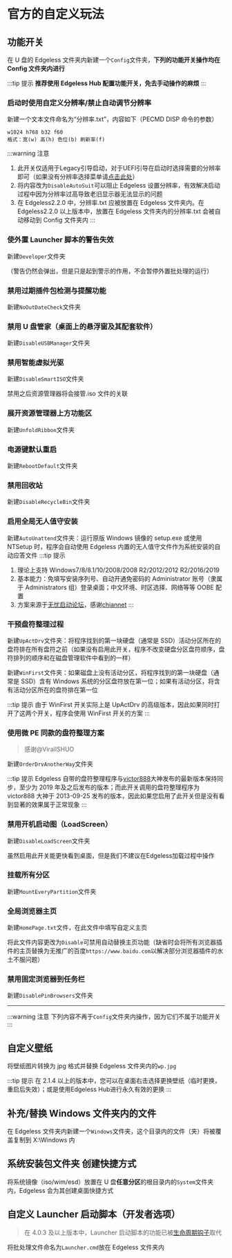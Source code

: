 # 官方的自定义玩法

## 功能开关

在 U 盘的 Edgeless 文件夹内新建一个`Config`文件夹，**下列的功能开关操作均在 Config 文件夹内进行**

:::tip 提示
**推荐使用 Edgeless Hub 配置功能开关，免去手动操作的麻烦**
:::


### 启动时使用自定义分辨率/禁止自动调节分辨率 <Badge text="2.2.0+" />

新建一个文本文件命名为“分辨率.txt”，内容如下（PECMD DISP 命令的参数）

```
w1024 h768 b32 f60
格式：宽(w) 高(h) 色位(b) 刷新率(f)
```

:::warning 注意

1. 此开关仅适用于Legacy引导启动，对于UEFI引导在启动时选择需要的分辨率即可（如果没有分辨率选择菜单请[点击此处](../faq/resolution.md)）
2. 将内容改为`DisableAutoSuit`可以阻止 Edgeless 设置分辨率，有效解决启动过程中因为分辨率过高导致老旧显示器无法显示的问题
3. 在 Edgeless2.2.0 中，分辨率.txt 应被放置在 Edgeless 文件夹内。在 Edgeless2.2.0 以上版本中，放置在 Edgeless 文件夹内的分辨率.txt 会被自动移动到 Config 文件夹内
:::

### 使外置 Launcher 脚本的警告失效 <Badge text="2.2.0+" /> <Badge text="4.0.0-" />

新建`Developer`文件夹

（警告仍然会弹出，但是只是起到警示的作用，不会暂停外置批处理的运行）

### 禁用过期插件包检测与提醒功能 <Badge text="2.2.0+" /> <Badge text="4.0.0-" />

新建`NoOutDateCheck`文件夹

### 禁用 U 盘管家（桌面上的悬浮窗及其配套软件） <Badge text="3.0.0+" />

新建`DisableUSBManager`文件夹

### 禁用智能虚拟光驱 <Badge text="3.0.6+" />

新建`DisableSmartISO`文件夹

禁用之后资源管理器将会接管.iso 文件的关联

### 展开资源管理器上方功能区 <Badge text="3.0.5+" /> <Badge text="4.0.0-" />

新建`UnfoldRibbon`文件夹

### 电源键默认重启 <Badge text="3.1.0+" />

新建`RebootDefault`文件夹

### 禁用回收站 <Badge text="3.0.6+" />

新建`DisableRecycleBin`文件夹

### 启用全局无人值守安装 <Badge text="3.0.0+" />

新建`AutoUnattend`文件夹：运行原版 Windows 镜像的 setup.exe 或使用 NTSetup 时，程序会自动使用 Edgeless 内置的无人值守文件作为系统安装的自动应答文件
:::tip 提示
1.  理论上支持 Windows7/8/8.1/10/2008/2008 R2/2012/2012 R2/2016/2019
2.  基本能力：免填写安装序列号、自动开通免密码的 Administrator 账号（隶属于 Administrators 组）登录桌面；中文环境、时区选择、网络等等 OOBE 配置
3.  方案来源于[无忧启动论坛](http://bbs.wuyou.net/forum.php?mod=viewthread&tid=414837)，感谢[chiannet](http://bbs.wuyou.net/home.php?mod=space&uid=282390)
:::

### 干预盘符整理过程 <Badge text="3.0.0+" />

新建`UpActDrv`文件夹：将程序找到的第一块硬盘（通常是 SSD）活动分区所在的盘符排在所有盘符之前（如果没有启用此开关，程序不改变硬盘分区盘符顺序，盘符排列的顺序和在磁盘管理软件中看到的一样）

新建`WinFirst`文件夹：如果磁盘上没有活动分区，将程序找到的第一块硬盘（通常是 SSD）含有 Windows 系统的分区盘符放在第一位；如果有活动分区，将含有活动分区所在的盘符排在第一位

:::tip 提示
由于 WinFirst 开关实际上是 UpActDrv 的高级版本，因此如果同时打开了这两个开关，程序会使用 WinFirst 开关的方案
:::

### 使用微 PE 同款的盘符整理方案 <Badge text="3.0.5+" />

> 感谢@VirallSHUO

新建`OrderDrvAnotherWay`文件夹

:::tip 提示
Edgeless 自带的盘符整理程序与[victor888](http://bbs.wuyou.net/home.php?mod=space&uid=131142)大神发布的最新版本保持同步，至少为 2019 年及之后发布的版本；而此开关调用的盘符整理程序为 victor888 大神于 2013-09-25 发布的版本，因此如果您启用了此开关但是没有看到显著的效果属于正常现象
:::

### 禁用开机启动图（LoadScreen） <Badge text="3.1.0+" />

新建`DisableLoadScreen`文件夹

虽然启用此开关能更快看到桌面，但是我们不建议在Edgeless加载过程中操作

### 挂载所有分区 <Badge text="3.1.5+" />

新建`MountEveryPartition`文件夹

### 全局浏览器主页 <Badge text="4.0.2+" />

新建`HomePage.txt`文件，在此文件中填写自定义主页

将此文件内容更改为`Disable`可禁用自动替换主页功能（缺省时会将所有浏览器插件的主页替换为无推广的百度`https://www.baidu.com`以解决部分浏览器插件的水土不服问题）

### 禁用固定浏览器到任务栏 <Badge text="4.0.2+" />

新建`DisablePinBrowsers`文件夹

***
:::warning 注意
下列内容不再于`Config`文件夹内操作，因为它们不属于功能开关
:::

## 自定义壁纸 <Badge text="2.1.0+" />

将壁纸图片转换为 jpg 格式并替换 Edgeless 文件夹内的`wp.jpg`

:::tip 提示
在 2.1.4 以上的版本中，您可以在桌面右击选择更换壁纸（临时更换，重启后失效）；或是使用Edgeless Hub进行永久有效的更换
:::

## 补充/替换 Windows 文件夹内的文件 <Badge text="2.1.4+" />

在 Edgeless 文件夹内新建一个`Windows`文件夹，这个目录内的文件（夹）将被覆盖复制到 X:\Windows 内

## 系统安装包文件夹 创建快捷方式 <Badge text="2.2.0+" />

将系统镜像（iso/wim/esd）放置在 U 盘**任意分区**的根目录内的`System`文件夹内，Edgeless 会为其创建桌面快捷方式

## 自定义 Launcher 启动脚本（开发者选项） <Badge text="4.0.3-" />

> 在 4.0.3 及以上版本中，Launcher 启动脚本的功能已被[生命周期钩子](hooks.md)取代

将批处理文件命名为`Launcher.cmd`放在 Edgeless 文件夹内